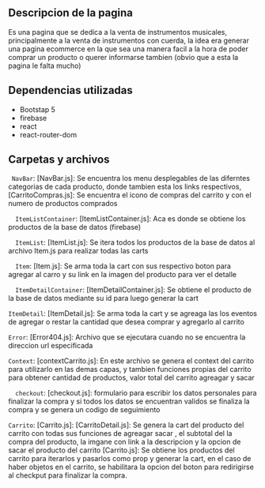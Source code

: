 ## Descripcion de la pagina 
 Es una pagina que se dedica a la venta de instrumentos musicales, principalmente a la venta de instrumentos con cuerda,
 la idea era generar una pagina ecommerce en la que sea una manera facil a la hora de poder comprar un producto o querer informarse tambien (obvio que a esta la pagina le falta mucho)

## Dependencias utilizadas
 
 * Bootstap 5
 * firebase
 * react
 * react-router-dom

## Carpetas y archivos

` NavBar`:
  [NavBar.js]: Se encuentra los menu desplegables de las diferntes categorias de cada producto, donde tambien esta los links respectivos,
  [CarritoCompras.js]: Se encuentra el icono de compras del carrito y con el numero de productos comprados 

`  ItemListContainer`:
   [ItemListContainer.js]: Aca es donde se obtiene los productos de la base de datos (firebase) 

`  ItemList`:
   [ItemList.js]: Se itera todos los productos de la base de datos al archivo Item.js para realizar todas las carts

`  Item`:
   [Item.js]: Se arma toda la cart con sus respectivo boton para agregar al carro y su link en la imagen del producto para ver el detalle

`  ItemDetailContainer`:
   [ItemDetailContainer.js]: Se obtiene el producto de la base de datos mediante su id para luego generar la cart 

   `ItemDetail`:
   [ItemDetail.js]: Se arma toda la cart y se agreaga las los eventos de agregar o restar la cantidad que desea comprar y agregarlo al carrito

   `Error`:
   [Error404.js]: Archivo que se ejecutara cuando no se encuentra la direccion url especificada

   `Context`:
   [contextCarrito.js]: En este archivo se genera el context del carrito para utilizarlo en las demas capas, y tambien funciones propias del carrito para obtener cantidad de productos, valor total del carrito agreagar y sacar
    
`  checkout`:
   [checkout.js]: formulario para escribir los datos personales para finalizar la compra y si todos los datos se encuentran validos se finaliza la compra y se genera un codigo de seguimiento

   `Carrito`:
   [Carrito.js]: 
    [CarritoDetail.js]: Se genera la cart del producto del carrito con todas sus funciones de agreagar sacar , el subtotal del la compra del producto, la imgane con link a la descripcion y la opcion de sacar el producto del carrito
    [Carrito.js]: Se obtiene los productos del carrito para iterarlos y pasarlos como prop y generar la cart, en el caso de haber objetos en el carrito, se habilitara la opcion del boton para redirigirse al checkput para finalizar la compra.